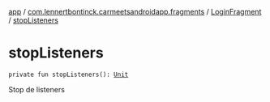 [app](../../index.md) / [com.lennertbontinck.carmeetsandroidapp.fragments](../index.md) / [LoginFragment](index.md) / [stopListeners](./stop-listeners.md)

# stopListeners

`private fun stopListeners(): `[`Unit`](https://kotlinlang.org/api/latest/jvm/stdlib/kotlin/-unit/index.html)

Stop de listeners

